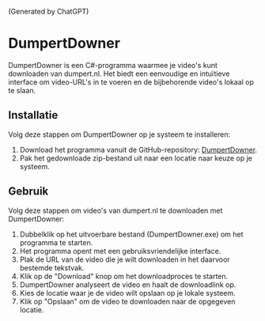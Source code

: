 (Generated by ChatGPT)

# DumpertDowner

DumpertDowner is een C#-programma waarmee je video's kunt downloaden van dumpert.nl. Het biedt een eenvoudige en intuïtieve interface om video-URL's in te voeren en de bijbehorende video's lokaal op te slaan.

## Installatie

Volg deze stappen om DumpertDowner op je systeem te installeren:

1. Download het programma vanuit de GitHub-repository: [DumpertDowner](https://github.com/antonhensen81/DumpertDowner).
2. Pak het gedownloade zip-bestand uit naar een locatie naar keuze op je systeem.

## Gebruik

Volg deze stappen om video's van dumpert.nl te downloaden met DumpertDowner:

1. Dubbelklik op het uitvoerbare bestand (DumpertDowner.exe) om het programma te starten.
2. Het programma opent met een gebruiksvriendelijke interface.
3. Plak de URL van de video die je wilt downloaden in het daarvoor bestemde tekstvak.
4. Klik op de "Download" knop om het downloadproces te starten.
5. DumpertDowner analyseert de video en haalt de downloadlink op.
6. Kies de locatie waar je de video wilt opslaan op je lokale systeem.
7. Klik op "Opslaan" om de video te downloaden naar de opgegeven locatie.
